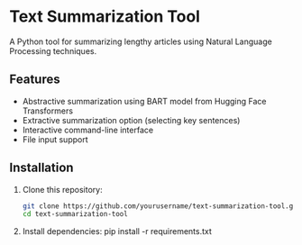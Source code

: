 # Text Summarization Tool

A Python tool for summarizing lengthy articles using Natural Language Processing techniques.

## Features

- Abstractive summarization using BART model from Hugging Face Transformers
- Extractive summarization option (selecting key sentences)
- Interactive command-line interface
- File input support

## Installation

1. Clone this repository:
   ```bash
   git clone https://github.com/yourusername/text-summarization-tool.git
   cd text-summarization-tool
2. Install dependencies:
   pip install -r requirements.txt
